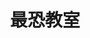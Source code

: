---
title: '最恐教室'
photo: '/images/photoScaryClassroom.jpg'
logo: '/images/newExperience.png'
textup: 'ホラー界の帝王が認めた超天才集団が創り上げる最恐エンターテインメントがついに開幕！あなたはこの教室から生きて出ることができるのか！？'
building: '中学教室棟'
floor: '2' 
location: '1-5'
categoly: '1'
url: ''
url2: ''
isUploaded: false
---